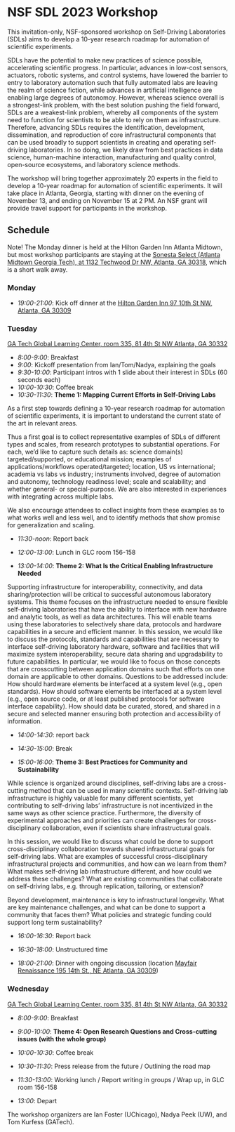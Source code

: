 # NSF SDL 2023 Workshop

This invitation-only, NSF-sponsored workshop on Self-Driving Laboratories (SDLs) aims to develop a 10-year research roadmap for automation of scientific experiments.

SDLs have the potential to make new practices of science possible, accelerating scientific progress. In particular, advances in low-cost sensors, actuators, robotic systems, and control systems, have lowered the barrier to entry to laboratory automation such that fully automated labs are leaving the realm of science fiction, while advances in artificial intelligence are enabling large degrees of autonomoy. However, whereas science overall is a strongest-link problem, with the best solution pushing the field forward, SDLs are a weakest-link problem, whereby all components of the system need to function for scientists to be able to rely on them as infrastructure. Therefore, advancing SDLs requires the identification, development, dissemination, and reproduction of core infrastructural components that can be used broadly to support scientists in creating and operating self-driving laboratories. In so doing, we likely draw from best practices in data science, human-machine interaction, manufacturing and quality control, open-source ecosystems, and laboratory science methods.

The workshop will bring together approximately 20 experts in the field to develop a 10-year roadmap for automation of scientific experiments. It will take place in Atlanta, Georgia, starting with dinner on the evening of November 13, and ending on November 15 at 2 PM. An NSF grant will provide travel support for participants in the workshop.

## Schedule
Note! The Monday dinner is held at the Hilton Garden Inn Atlanta Midtown, but most workshop participants are staying at the [Sonesta Select (Atlanta Midtown Georgia Tech), at 1132 Techwood Dr NW, Atlanta, GA 30318](https://maps.app.goo.gl/8imW4UXYoxuQgG479), which is a short walk away.

### Monday
- _19:00-21:00_: Kick off dinner at the [Hilton Garden Inn 97 10th St NW, Atlanta, GA 30309](https://maps.app.goo.gl/e3zAtfzNGqiXc7MQ8)


### Tuesday
[GA Tech Global Learning Center, room 335, 81 4th St NW Atlanta, GA 30332](https://pe.gatech.edu/global-learning-center/directions)

- _8:00-9:00_: Breakfast
- _9:00_: Kickoff presentation from Ian/Tom/Nadya, explaining the goals
- _9:30-10:00_: Participant intros with 1 slide about their interest in SDLs (60 seconds each)
- _10:00-10:30_: Coffee break
- _10:30-11:30_: **Theme 1: Mapping Current Efforts in Self-Driving Labs**

As a first step towards defining a 10-year research roadmap for automation of scientific experiments, it is important to understand the current state of the art in relevant areas. 

Thus a first goal is to collect representative examples of SDLs of different types and scales, from research prototypes to substantial operations. For each, we’d like to capture such details as: science domain(s) targeted/supported, or educational mission; examples of applications/workflows operated/targeted; location, US vs international; academia vs labs vs industry; instruments involved, degree of automation and autonomy, technology readiness level; scale and scalability; and whether general- or special-purpose. We are also interested in experiences with integrating across multiple labs.

We also encourage attendees to collect insights from these examples as to what works well and less well, and to identify methods that show promise for generalization and scaling. 

- _11:30-noon_: Report back
- _12:00-13:00_: Lunch in GLC room 156-158
  
- _13:00-14:00_: **Theme 2: What Is the Critical Enabling Infrastructure Needed**

Supporting infrastructure for interoperability, connectivity, and data sharing/protection will be critical to successful autonomous laboratory systems. This theme focuses on the infrastructure needed to ensure flexible self-driving laboratories that have the ability to interface with new hardware and analytic tools, as well as data architectures. This will enable teams using these laboratories to selectively share data, protocols and hardware capabilities in a secure and efficient manner.
In this session, we would like to discuss the protocols, standards and capabilities that are necessary to interface self-driving laboratory hardware, software and facilities that will maximize system interoperability, secure data sharing and upgradability to future capabilities. In particular, we would like to focus on those concepts that are crosscutting between application domains such that efforts on one domain are applicable to other domains. Questions to be addressed include:
 How should hardware elements be interfaced at a system level (e.g., open standards).
How should software elements be interfaced at a system level (e.g., open source code, or at least published protocols for software interface capability).
How should data be curated, stored, and shared in a secure and selected manner ensuring both protection and accessibility of information.

- _14:00-14:30_: report back
- _14:30-15:00_: Break

- _15:00-16:00_: **Theme 3: Best Practices for Community and Sustainability**
  
While science is organized around disciplines, self-driving labs are a cross-cutting method that can be used in many scientific contexts. Self-driving lab infrastructure is highly valuable for many different scientists, yet contributing to self-driving labs’ infrastructure is not incentivized in the same ways as other science practice. Furthermore, the diversity of experimental approaches and priorities can create challenges for cross-disciplinary collaboration, even if scientists share infrastructural goals.

In this session, we would like to discuss what could be done to support cross-disciplinary collaboration towards shared infrastructural goals for self-driving labs. What are examples of successful cross-disciplinary infrastructural projects and communities, and how can we learn from them? What makes self-driving lab infrastructure different, and how could we address these challenges? What are existing communities that collaborate on self-driving labs, e.g. through replication, tailoring, or extension?

Beyond development, maintenance is key to infrastructural longevity. What are key maintenance challenges, and what can be done to support a community that faces them? What policies and strategic funding could support long term sustainability?

- _16:00-16:30_: Report back
- _16:30-18:00_: Unstructured time

- _18:00-21:00_: Dinner with ongoing discussion (location [Mayfair Renaissance 195 14th St., NE Atlanta, GA 30309](https://maps.app.goo.gl/QEmh5yFQjRqBEtnWA))


### Wednesday
[GA Tech Global Learning Center, room 335, 81 4th St NW Atlanta, GA 30332](https://pe.gatech.edu/global-learning-center/directions)
- _8:00-9:00_: Breakfast
- _9:00-10:00_: **Theme 4: Open Research Questions and Cross-cutting issues (with the whole group)**
  
- _10:00-10:30_: Coffee break
- _10:30-11:30_: Press release from the future / Outlining the road map
- _11:30-13:00_: Working lunch / Report writing in groups / Wrap up, in GLC room 156-158
- _13:00_: Depart



The workshop organizers are Ian Foster (UChicago), Nadya Peek (UW), and Tom Kurfess (GATech).
